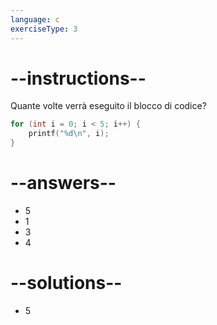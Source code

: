 ```yaml
---
language: c
exerciseType: 3
---
```


# --instructions--

Quante volte verrà eseguito il blocco di codice?
```c
for (int i = 0; i < 5; i++) {
    printf("%d\n", i);
}
```

# --answers--

- 5
- 1
- 3
- 4

# --solutions--

- 5
